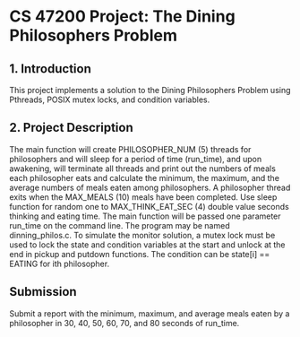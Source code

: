 # CS 47200 Project: The Dining Philosophers Problem  

## 1. Introduction 
This project implements a solution to the Dining Philosophers Problem using Pthreads, POSIX mutex locks, and condition variables.  

## 2. Project Description 
The main function will create PHILOSOPHER_NUM (5) threads for philosophers and will sleep for a 
period of time (run_time), and upon awakening, will terminate all threads and print out the numbers of  meals each philosopher eats and calculate the minimum, the maximum, and the average numbers of 
meals eaten among philosophers. A philosopher thread exits when the MAX_MEALS (10) meals have 
been completed. Use sleep function for random one to MAX_THINK_EAT_SEC (4) double value seconds 
thinking and eating time. The main function will be passed one parameter run_time on the command 
line. The program may be named dinning_philos.c. To simulate the monitor solution, a mutex lock must be used to lock the state and condition variables at the start and unlock at the end in pickup and putdown functions. The condition can be state[i] == EATING for ith philosopher.

## Submission
Submit a report with the minimum, maximum, and average meals eaten by a philosopher in 30, 40, 50, 60, 70, and 80 seconds of run_time.